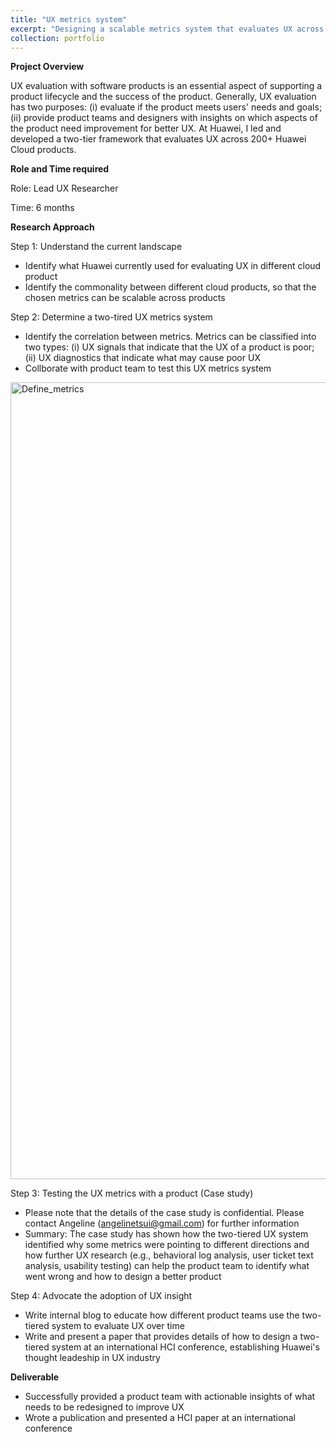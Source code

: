 ```yaml
---
title: "UX metrics system"
excerpt: "Designing a scalable metrics system that evaluates UX across 200+ cloud products <br/><img src='/images/500x300.png'>"
collection: portfolio
---
```


**Project Overview**

UX evaluation with software products is an essential aspect of supporting a product lifecycle and the success of the product. Generally, UX evaluation has two purposes: (i) evaluate if the product meets users' needs and goals; (ii) provide product teams and designers with insights on which aspects of the product need improvement for better UX. At Huawei, I led and developed a two-tier framework that evaluates UX across 200+ Huawei Cloud products.

**Role and Time required**

Role: Lead UX Researcher

Time: 6 months

**Research Approach**

Step 1: Understand the current landscape
- Identify what Huawei currently used for evaluating UX in different cloud product
- Identify the commonality between different cloud products, so that the chosen metrics can be scalable across products

Step 2: Determine a two-tired UX metrics system
- Identify the correlation between metrics. Metrics can be classified into two types: (i) UX signals that indicate that the UX of a product is poor; (ii) UX diagnostics that indicate what may cause poor UX
- Collborate with product team to test this UX metrics system
<img width="1275" alt="Define_metrics" src="https://github.com/user-attachments/assets/c9ec4471-439c-46e1-9e6f-5cf45d12a525" />


Step 3: Testing the UX metrics with a product (Case study)
- Please note that the details of the case study is confidential. Please contact Angeline (angelinetsui@gmail.com) for further information
- Summary: The case study has shown how the two-tiered UX system identified why some metrics were pointing to different directions and how further UX research (e.g., behavioral log analysis, user ticket text analysis, usability testing) can help the product team to identify what went wrong and how to design a better product

Step 4: Advocate the adoption of UX insight
- Write internal blog to educate how different product teams use the two-tiered system to evaluate UX over time
- Write and present a paper that provides details of how to design a two-tiered system at an international HCI conference, establishing Huawei's thought leadeship in UX industry

**Deliverable**
- Successfully provided a product team with actionable insights of what needs to be redesigned to improve UX
- Wrote a publication and presented a HCI paper at an international conference
